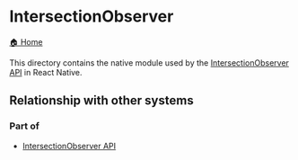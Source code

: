 # IntersectionObserver

[🏠 Home](../../../../../../../__docs__/README.md)

This directory contains the native module used by the
[IntersectionObserver API](https://developer.mozilla.org/en-US/docs/Web/API/IntersectionObserver)
in React Native.

## Relationship with other systems

### Part of

- [IntersectionObserver API](../../../../../src/private/webapis/intersectionobserver/__docs__/README.md)
